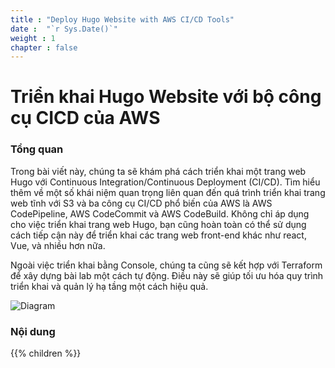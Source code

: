 ```yaml
---
title : "Deploy Hugo Website with AWS CI/CD Tools"
date :  "`r Sys.Date()`" 
weight : 1 
chapter : false
---
```

# Triển khai Hugo Website với bộ công cụ CICD của AWS

### Tổng quan

Trong bài viết này, chúng ta sẽ khám phá cách triển khai một trang web Hugo với Continuous Integration/Continuous Deployment (CI/CD). Tìm hiểu thêm về một số khái niệm quan trọng liên quan đến quá trình triển khai trang web tĩnh với S3 và ba công cụ CI/CD phổ biến của AWS là AWS CodePipeline, AWS CodeCommit và AWS CodeBuild. Không chỉ áp dụng cho việc triển khai trang web Hugo, bạn cũng hoàn toàn có thể sử dụng cách tiếp cận này để triển khai các trang web front-end khác như react, Vue, và nhiều hơn nữa.

Ngoài việc triển khai bằng Console, chúng ta cũng sẽ kết hợp với Terraform để xây dựng bài lab một cách tự động. Điều này sẽ giúp tối ưu hóa quy trình triển khai và quản lý hạ tầng một cách hiệu quả.

![Diagram](/images/diagram.png)

### Nội dung

{{% children  %}}

